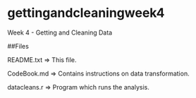 # gettingandcleaningweek4
Week 4 - Getting and Cleaning Data

##Files

README.txt 	=> This file.

CodeBook.md 	=> Contains instructions on data transformation.

datacleans.r 	=> Program which runs the analysis.
